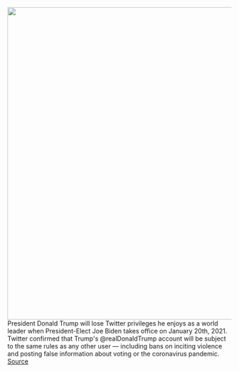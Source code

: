 <img src='https://cdn.vox-cdn.com/thumbor/ZI63YtqE_HW7t9wjNSQzNi1W_Rc=/0x0:2040x1360/1200x800/filters:focal(857x517:1183x843)/cdn.vox-cdn.com/uploads/chorus_image/image/67753742/acastro_201106_1777_vote_0004.0.0.jpg' width='700px' /><br/>
President Donald Trump will lose Twitter privileges he enjoys as a world leader when President-Elect Joe Biden takes office on January 20th, 2021. Twitter confirmed that Trump's @realDonaldTrump account will be subject to the same rules as any other user — including bans on inciting violence and posting false information about voting or the coronavirus pandemic.
<a href='https://www.theverge.com/2020/11/7/21552606/trump-twitter-world-leader-public-interest-exception-ends-january-loss'> Source <a/>